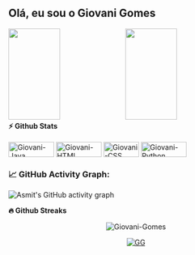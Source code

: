 ## Olá, eu sou o Giovani Gomes
<div>
<img height="180em" width="45%" src="https://github-readme-stats.vercel.app/api?username=Giovani-Gomes&show_icons=true&theme=radical&include_all_commits=true&count_private=true"/>
 <img height="180em" width="45%" src="https://github-readme-stats.vercel.app/api/top-langs/?username=Giovani-Gomes&layout=compact&langs_count=7&theme=radical"/>
</div>
<summary><b>⚡ Github Stats</b></summary>

  <div style="display: inline_block"><br>
  <img align="center" alt="Giovani-Java" height="30" width="90" src="https://img.shields.io/badge/Java-323330?style=for-the-badge&logo=java&logoColor=F7DF1E">
  <img align="center" alt="Giovani-HTML" height="30" width="90" src="https://img.shields.io/badge/HTML5-E34F26?style=for-the-badge&logo=html5&logoColor=white">
  <img align="center" alt="Giovani-CSS" height="30" width="70" src="https://img.shields.io/badge/CSS-239120?&style=for-the-badge&logo=css3&logoColor=white">
  <img align="center" alt="Giovani-Python" height="30" width="90" src="https://img.shields.io/badge/Python-3776AB?style=for-the-badge&logo=python&logoColor=white">    
</div>
    
### 📈 GitHub Activity Graph:
![Asmit's GitHub activity graph](https://activity-graph.herokuapp.com/graph?username=NullBeta001&hide_border=true&theme=redical)
  
  
  <summary><b>🔥 Github Streaks</b></summary>
<p align="center"><img src="https://github-readme-streak-stats.herokuapp.com/?user=Giovani-Gomes&theme=black-ice&hide_border=true&stroke=0000&background=0D1117&ring=e05397&fire=e05397&currStreakLabel=e05397" alt="Giovani-Gomes" /></p>

<p align="center"> 
<a href="https://github.com/ryo-ma/github-profile-trophy"><img src="https://github-profile-trophy.vercel.app/?username=Giovani-Gomes" alt="GG" /></a>
 </p>
